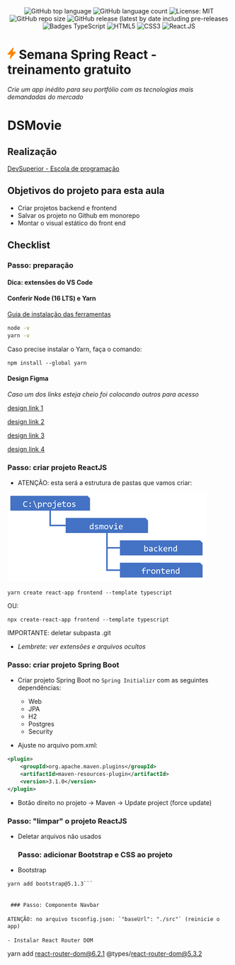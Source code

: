 <div align="center">
  <img alt="GitHub top language" src="https://img.shields.io/github/languages/top/CristianoDaSilvaFerreira/dsmovie?style=for-the-badge" height="24"> 
  <img alt="GitHub language count" src="https://img.shields.io/github/languages/count/CristianoDaSilvaFerreira/dsmovie?style=for-the-badge" height="24"> 
  <img alt="License: MIT" src="https://img.shields.io/badge/License-MIT-yellow.svg" height="24">
  <img alt="GitHub repo size" src="https://img.shields.io/github/repo-size/CristianoDasilvaFerreira/dsmovie?style=for-the-badge" height="24"> 
  <img alt="GitHub release (latest by date including pre-releases" src="https://img.shields.io/github/v/release/CristianoDaSilvaFerreira/dsmovie?include_prereleases&style=for-the-badge" height="24"> 
  <br/>
  <img alt="Badges TypeScript" src="https://img.shields.io/badge/TypeScript-007ACC?style=for-the-badge&logo=typescript&logoColor=white" height="24"> 
  <img alt="HTML5" src="https://img.shields.io/badge/HTML5-E34F26?style=for-the-badge&logo=html5&logoColor=white" height="24"> 
  <img alt="CSS3" src="https://img.shields.io/badge/CSS3-1572B6?style=for-the-badge&logo=css3&logoColor=white" height="24"> 
  <img alt="React.JS" src="https://img.shields.io/badge/React-20232A?style=for-the-badge&logo=react&logoColor=61DAFB" height="24"> 
</div>


# ![DevSuperior logo](https://raw.githubusercontent.com/devsuperior/bds-assets/main/ds/devsuperior-logo-small.png) Semana Spring React - treinamento gratuito
*Crie um app inédito para seu portfólio com as tecnologias mais demandadas do mercado*

# DSMovie



## Realização
[DevSuperior - Escola de programação](https://devsuperior.com.br)

## Objetivos do projeto para esta aula
- Criar projetos backend e frontend
- Salvar os projeto no Github em monorepo
- Montar o visual estático do front end

## Checklist

### Passo: preparação

#### Dica: extensões do VS Code

#### Conferir Node (16 LTS) e Yarn

[Guia de instalação das ferramentas](https://github.com/devsuperior/sds-dsmovie/tree/main/_instalacao)

```bash
node -v
yarn -v
```
Caso precise instalar o Yarn, faça o comando:

```
npm install --global yarn
```

#### Design Figma
*Caso um dos links esteja cheio foi colocando outros para acesso*

[design link 1](https://www.figma.com/file/hpQuzpGHq2MmrI87xnfMoT/DSMovie1)

[design link 2](https://www.figma.com/file/svCMhNqgpAZuN86w9IHJ4v/DSMovie2)

[design link 3](https://www.figma.com/file/gEZYKqJJs2gEhIB6k9ksGB/DSMovie3)

[design link 4](https://www.figma.com/file/hyovBMIxwrn2Bb5MZLrxHL/DSMovie4)

### Passo: criar projeto ReactJS

- ATENÇÃO: esta será a estrutura de pastas que vamos criar:

![DevSuperior no Instagram](https://raw.githubusercontent.com/devsuperior/bds-assets/main/sds/pastas-dsmovie.png)

```
yarn create react-app frontend --template typescript
```
OU:
```
npx create-react-app frontend --template typescript
```

IMPORTANTE: deletar subpasta .git
- *Lembrete: ver extensões e arquivos ocultos*

### Passo: criar projeto Spring Boot

- Criar projeto Spring Boot no `Spring Initializr` com as seguintes dependências:
  - Web
  - JPA
  - H2
  - Postgres
  - Security

- Ajuste no arquivo pom.xml:

```xml
<plugin>
	<groupId>org.apache.maven.plugins</groupId>
	<artifactId>maven-resources-plugin</artifactId>
	<version>3.1.0</version>
</plugin>
```

  - Botão direito no projeto -> Maven -> Update project (force update)
  
  ### Passo: "limpar" o projeto ReactJS

- Deletar arquivos não usados
  
  
  ### Passo: adicionar Bootstrap e CSS ao projeto
- Bootstrap
```
yarn add bootstrap@5.1.3```


 ### Passo: Componente Navbar

ATENÇÃO: no arquivo tsconfig.json: `"baseUrl": "./src"` (reinicie o app)

- Instalar React Router DOM
```
yarn add react-router-dom@6.2.1 @types/react-router-dom@5.3.2
```



